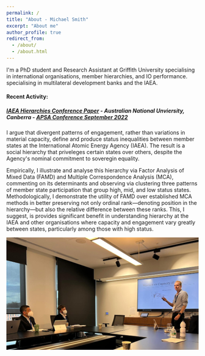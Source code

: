 ```yaml
---
permalink: /
title: "About - Michael Smith"
excerpt: "About me"
author_profile: true
redirect_from: 
  - /about/
  - /about.html
---
```


I'm a PhD student and Research Assistant at Griffith University specialising in international organisations, member hierarchies, and IO performance. specialising in multilateral development banks and the IAEA.
  
  
  
#### Recent Activity:
##### [IAEA Hierarchies Conference Paper](/talks/2022_09_APSA_IAEA) - Australian National Unviersity, Canberra - [APSA Conference September 2022](https://politicsir.cass.anu.edu.au/events/2022-apsa-annual-conference)
I argue that divergent patterns of engagement, rather than variations in material capacity, define and produce status inequalities between member states  at the International Atomic Energy Agency (IAEA). The result is a social hierarchy that priveleges certain states over others, despite the Agency's nominal commitment to soveregin equality.

Empirically, I illustrate and analyse this hierarchy via Factor Analysis of Mixed Data (FAMD) and Multiple Correspondence Analysis (MCA), commenting on its determinants and observing via clustering three patterns of member state participation that group high, mid, and low status states. Methodologically, I demonstrate the utility of FAMD over established MCA methods in better preserving not only ordinal rank—denoting position in the hierarchy—but also the relative difference between these ranks. This, I suggest, is provides significant benefit in understanding hierarchy at the IAEA and other organisations where capacity and engagement vary greatly between states, particularly among those with high status. 

![International Relations Stream #3, Monday September 26 2022](/images/APSA_2022_09_Talk_Image.png)
